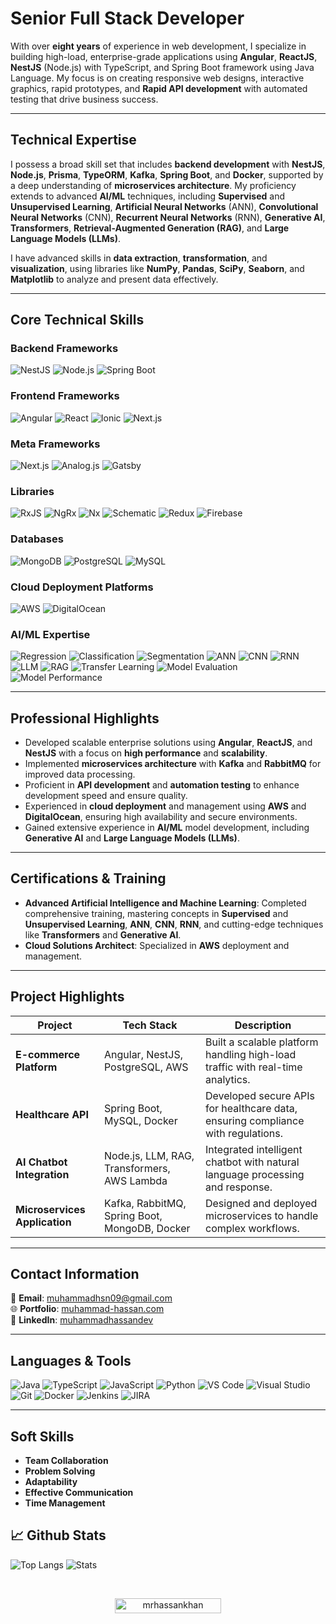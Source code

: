 # **Senior Full Stack Developer**

With over **eight years** of experience in web development, I specialize in building high-load, enterprise-grade applications using **Angular**, **ReactJS**, **NestJS** (Node.js) with TypeScript, and Spring Boot framework using Java Language. My focus is on creating responsive web designs, interactive graphics, rapid prototypes, and **Rapid API development** with automated testing that drive business success.

---

## **Technical Expertise**

I possess a broad skill set that includes **backend development** with **NestJS**, **Node.js**, **Prisma**, **TypeORM**, **Kafka**, **Spring Boot**, and **Docker**, supported by a deep understanding of **microservices architecture**. My proficiency extends to advanced **AI/ML** techniques, including **Supervised** and **Unsupervised Learning**, **Artificial Neural Networks** (ANN), **Convolutional Neural Networks** (CNN), **Recurrent Neural Networks** (RNN), **Generative AI**, **Transformers**, **Retrieval-Augmented Generation (RAG)**, and **Large Language Models (LLMs)**.

I have advanced skills in **data extraction**, **transformation**, and **visualization**, using libraries like **NumPy**, **Pandas**, **SciPy**, **Seaborn**, and **Matplotlib** to analyze and present data effectively.

---

## **Core Technical Skills**

### **Backend Frameworks**
![NestJS](https://img.shields.io/badge/-NestJS-grey?style=for-the-badge&logo=nestjs&logoColor=white&labelColor=8E2DE2)
![Node.js](https://img.shields.io/badge/-Node.js-grey?style=for-the-badge&logo=node.js&logoColor=white&labelColor=8E2DE2)
![Spring Boot](https://img.shields.io/badge/-Spring%20Boot-grey?style=for-the-badge&logo=spring-boot&logoColor=white&labelColor=8E2DE2)

### **Frontend Frameworks**
![Angular](https://img.shields.io/badge/-Angular-grey?style=for-the-badge&logo=angular&logoColor=white&labelColor=8E2DE2)
![React](https://img.shields.io/badge/-React-grey?style=for-the-badge&logo=react&logoColor=white&labelColor=8E2DE2)
![Ionic](https://img.shields.io/badge/-Ionic-grey?style=for-the-badge&logo=ionic&logoColor=white&labelColor=8E2DE2)
![Next.js](https://img.shields.io/badge/-Next.js-grey?style=for-the-badge&logo=next.js&logoColor=white&labelColor=8E2DE2)

### **Meta Frameworks**
![Next.js](https://img.shields.io/badge/-Next.js-grey?style=for-the-badge&logo=next.js&logoColor=white&labelColor=8E2DE2)
![Analog.js](https://img.shields.io/badge/-Analog.js-grey?style=for-the-badge&logo=analog&logoColor=white&labelColor=8E2DE2)
![Gatsby](https://img.shields.io/badge/-Gatsby-grey?style=for-the-badge&logo=gatsby&logoColor=white&labelColor=8E2DE2)

### **Libraries**
![RxJS](https://img.shields.io/badge/-RxJS-grey?style=for-the-badge&logo=reactivex&logoColor=white&labelColor=8E2DE2)
![NgRx](https://img.shields.io/badge/-NgRx-grey?style=for-the-badge&logo=redux&logoColor=white&labelColor=8E2DE2)
![Nx](https://img.shields.io/badge/-Nx-grey?style=for-the-badge&logo=nx&logoColor=white&labelColor=8E2DE2)
![Schematic](https://img.shields.io/badge/-Schematic-grey?style=for-the-badge&logo=angular&logoColor=white&labelColor=8E2DE2)
![Redux](https://img.shields.io/badge/-Redux-grey?style=for-the-badge&logo=redux&logoColor=white&labelColor=8E2DE2)
![Firebase](https://img.shields.io/badge/-Firebase-grey?style=for-the-badge&logo=firebase&logoColor=white&labelColor=8E2DE2)

### **Databases**
![MongoDB](https://img.shields.io/badge/-MongoDB-grey?style=for-the-badge&logo=mongodb&logoColor=white&labelColor=8E2DE2)
![PostgreSQL](https://img.shields.io/badge/-PostgreSQL-grey?style=for-the-badge&logo=postgresql&logoColor=white&labelColor=8E2DE2)
![MySQL](https://img.shields.io/badge/-MySQL-grey?style=for-the-badge&logo=mysql&logoColor=white&labelColor=8E2DE2)

### **Cloud Deployment Platforms**
![AWS](https://img.shields.io/badge/-AWS-grey?style=for-the-badge&logo=amazon-aws&logoColor=white&labelColor=8E2DE2)
![DigitalOcean](https://img.shields.io/badge/-DigitalOcean-grey?style=for-the-badge&logo=digitalocean&logoColor=white&labelColor=8E2DE2)

### **AI/ML Expertise**
![Regression](https://img.shields.io/badge/-Regression-grey?style=for-the-badge&logo=data-science&logoColor=white&labelColor=8E2DE2)
![Classification](https://img.shields.io/badge/-Classification-grey?style=for-the-badge&logo=data-science&logoColor=white&labelColor=8E2DE2)
![Segmentation](https://img.shields.io/badge/-Segmentation-grey?style=for-the-badge&logo=data-science&logoColor=white&labelColor=8E2DE2)
![ANN](https://img.shields.io/badge/-ANN-grey?style=for-the-badge&logo=ai&logoColor=white&labelColor=8E2DE2)
![CNN](https://img.shields.io/badge/-CNN-grey?style=for-the-badge&logo=ai&logoColor=white&labelColor=8E2DE2)
![RNN](https://img.shields.io/badge/-RNN-grey?style=for-the-badge&logo=ai&logoColor=white&labelColor=8E2DE2)
![LLM](https://img.shields.io/badge/-LLM-grey?style=for-the-badge&logo=ai&logoColor=white&labelColor=8E2DE2)
![RAG](https://img.shields.io/badge/-RAG-grey?style=for-the-badge&logo=ai&logoColor=white&labelColor=8E2DE2)
![Transfer Learning](https://img.shields.io/badge/-Transfer%20Learning-grey?style=for-the-badge&logo=ai&logoColor=white&labelColor=8E2DE2)
![Model Evaluation](https://img.shields.io/badge/-Model%20Evaluation-grey?style=for-the-badge&logo=ai&logoColor=white&labelColor=8E2DE2)
![Model Performance](https://img.shields.io/badge/-Model%20Performance-grey?style=for-the-badge&logo=ai&logoColor=white&labelColor=8E2DE2)

---

## **Professional Highlights**

- Developed scalable enterprise solutions using **Angular**, **ReactJS**, and **NestJS** with a focus on **high performance** and **scalability**.
- Implemented **microservices architecture** with **Kafka** and **RabbitMQ** for improved data processing.
- Proficient in **API development** and **automation testing** to enhance development speed and ensure quality.
- Experienced in **cloud deployment** and management using **AWS** and **DigitalOcean**, ensuring high availability and secure environments.
- Gained extensive experience in **AI/ML** model development, including **Generative AI** and **Large Language Models (LLMs)**.

---

## **Certifications & Training**

- **Advanced Artificial Intelligence and Machine Learning**: Completed comprehensive training, mastering concepts in **Supervised** and **Unsupervised Learning**, **ANN**, **CNN**, **RNN**, and cutting-edge techniques like **Transformers** and **Generative AI**.
- **Cloud Solutions Architect**: Specialized in **AWS** deployment and management.

---

## **Project Highlights**

| **Project**                | **Tech Stack**                                      | **Description**                                                                 |
|----------------------------|----------------------------------------------------|---------------------------------------------------------------------------------|
| **E-commerce Platform**     | Angular, NestJS, PostgreSQL, AWS                   | Built a scalable platform handling high-load traffic with real-time analytics.   |
| **Healthcare API**          | Spring Boot, MySQL, Docker                         | Developed secure APIs for healthcare data, ensuring compliance with regulations. |
| **AI Chatbot Integration**  | Node.js, LLM, RAG, Transformers, AWS Lambda        | Integrated intelligent chatbot with natural language processing and response.    |
| **Microservices Application**| Kafka, RabbitMQ, Spring Boot, MongoDB, Docker      | Designed and deployed microservices to handle complex workflows.                |

---

## **Contact Information**

📧 **Email**: [muhammadhsn09@gmail.com](mailto:muhammadhsn09@gmail.com)  
🌐 **Portfolio**: [muhammad-hassan.com](https://muhammad-hassan.com/)  
💼 **LinkedIn**: [muhammadhassandev](https://www.linkedin.com/in/muhammadhassandev/)

---

## **Languages & Tools**
![Java](https://img.shields.io/badge/-Java-grey?style=for-the-badge&logo=java&logoColor=white&labelColor=8E2DE2)
![TypeScript](https://img.shields.io/badge/-TypeScript-grey?style=for-the-badge&logo=typescript&logoColor=white&labelColor=8E2DE2)
![JavaScript](https://img.shields.io/badge/-JavaScript-grey?style=for-the-badge&logo=javascript&logoColor=white&labelColor=8E2DE2)
![Python](https://img.shields.io/badge/-Python-grey?style=for-the-badge&logo=python&logoColor=white&labelColor=8E2DE2)
![VS Code](https://img.shields.io/badge/-VS%20Code-grey?style=for-the-badge&logo=visual-studio-code&logoColor=white&labelColor=8E2DE2)
![Visual Studio](https://img.shields.io/badge/-Visual%20Studio-grey?style=for-the-badge&logo=visual-studio&logoColor=white&labelColor=8E2DE2)
![Git](https://img.shields.io/badge/-Git-grey?style=for-the-badge&logo=git&logoColor=white&labelColor=8E2DE2)
![Docker](https://img.shields.io/badge/-Docker-grey?style=for-the-badge&logo=docker&logoColor=white&labelColor=8E2DE2)
![Jenkins](https://img.shields.io/badge/-Jenkins-grey?style=for-the-badge&logo=jenkins&logoColor=white&labelColor=8E2DE2)
![JIRA](https://img.shields.io/badge/-JIRA-grey?style=for-the-badge&logo=jira&logoColor=white&labelColor=8E2DE2)

---

## **Soft Skills**
- **Team Collaboration**
- **Problem Solving**
- **Adaptability**
- **Effective Communication**
- **Time Management**


## 📈 Github Stats

![Top Langs](https://github-readme-stats.vercel.app/api/top-langs/?username=MrHassanKhan&layout=compact&text_color=daf7dc&bg_color=151515)
![Stats](https://github-readme-stats.vercel.app/api?username=MrHassanKhan&include_all_commits=true&count_private=true&show_icons=true&line_height=20&text_color=daf7dc&bg_color=151515)


<br>
<p align="center"> 
<a href="https://github.com/mrhassankhan/">
<img width="170px" height="24" src="https://profile-counter.glitch.me/mrhassankhan/count.svg" alt="mrhassankhan" />
</a> </p>
<br>

